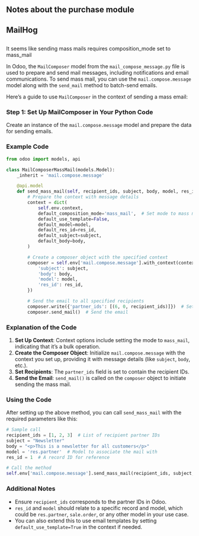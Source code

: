## Notes about the purchase module

## MailHog

##
It seems like sending mass mails requires composition_mode set to mass_mail

In Odoo, the `MailComposer` model from the `mail_compose_message.py` file is used to prepare and send mail messages, including notifications and email communications. To send mass mail, you can use the `mail.compose.message` model along with the `send_mail` method to batch-send emails.

Here’s a guide to use `MailComposer` in the context of sending a mass email:

### Step 1: Set Up MailComposer in Your Python Code
Create an instance of the `mail.compose.message` model and prepare the data for sending emails.

### Example Code

```python
from odoo import models, api

class MailComposerMassMail(models.Model):
    _inherit = 'mail.compose.message'

    @api.model
    def send_mass_mail(self, recipient_ids, subject, body, model, res_id):
        # Prepare the context with message details
        context = dict(
            self.env.context,
            default_composition_mode='mass_mail',  # Set mode to mass mail
            default_use_template=False,
            default_model=model,
            default_res_id=res_id,
            default_subject=subject,
            default_body=body,
        )

        # Create a composer object with the specified context
        composer = self.env['mail.compose.message'].with_context(context).create({
            'subject': subject,
            'body': body,
            'model': model,
            'res_id': res_id,
        })

        # Send the email to all specified recipients
        composer.write({'partner_ids': [(6, 0, recipient_ids)]})  # Set recipient IDs
        composer.send_mail()  # Send the email

```

### Explanation of the Code
1. **Set Up Context**: Context options include setting the mode to `mass_mail`, indicating that it’s a bulk operation.
2. **Create the Composer Object**: Initialize `mail.compose.message` with the context you set up, providing it with message details (like `subject`, `body`, etc.).
3. **Set Recipients**: The `partner_ids` field is set to contain the recipient IDs.
4. **Send the Email**: `send_mail()` is called on the `composer` object to initiate sending the mass mail.

### Using the Code
After setting up the above method, you can call `send_mass_mail` with the required parameters like this:

```python
# Sample call
recipient_ids = [1, 2, 3]  # List of recipient partner IDs
subject = "Newsletter"
body = "<p>This is a newsletter for all customers</p>"
model = 'res.partner'  # Model to associate the mail with
res_id = 1  # A record ID for reference

# Call the method
self.env['mail.compose.message'].send_mass_mail(recipient_ids, subject, body, model, res_id)
```

### Additional Notes
- Ensure `recipient_ids` corresponds to the partner IDs in Odoo.
- `res_id` and `model` should relate to a specific record and model, which could be `res.partner`, `sale.order`, or any other model in your use case.
- You can also extend this to use email templates by setting `default_use_template=True` in the context if needed.
